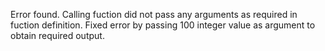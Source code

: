Error found.
Calling fuction did not pass any arguments as required in fuction definition.
Fixed error by passing 100 integer value as argument to obtain required output.